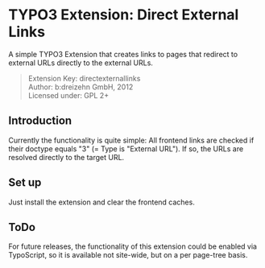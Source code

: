 # TYPO3 Extension: Direct External Links

A simple TYPO3 Extension that creates links to pages that redirect to external URLs directly to the external URLs.

> Extension Key: directexternallinks  
> Author: b:dreizehn GmbH, 2012  
> Licensed under: GPL 2+

## Introduction
Currently the functionality is quite simple: All frontend links are checked if their doctype equals "3" (= Type is "External URL"). If so, the URLs are resolved directly to the target URL. 

## Set up
Just install the extension and clear the frontend caches.

## ToDo
For future releases, the functionality of this extension could be enabled via TypoScript, so it is available not site-wide, but on a per page-tree basis.